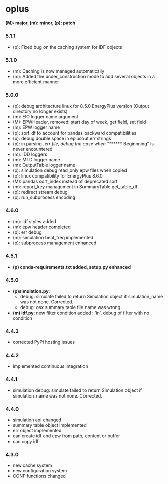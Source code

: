 # oplus

**(M): major, (m): minor, (p): patch**

### 5.1.1
* (p): Fixed bug on the caching system for IDF objects

### 5.1.0
* (m): Caching is now managed automatically
* (m): Added the under_construction mode to add several objects in a more efficient manner

### 5.0.0
* (p): debug architecture linux for 8.5.0 EnergyPlus version 
(Output directory no longer exists)
* (m): EIO logger name argument
* (M): EPWHeader, removed: start day of week, get field, set field
* (m): EPW logger name
* (p): sort_df to account for pandas backward compatibilities
* (p): debug double space in eplusout.err strings
* (p): in parsing *.err file, debug the case when "\******* Beginnning" is
never encountered
* (m): IDD loggers
* (m): MTD logger name
* (m): OutputTable logger name
* (p): simulation debug read_only epw files when copied
* (p): linux compatibility for EnergyPlus 8.6.0
* (M): pandas sort_index instead of deprecated sort
* (m): report_key management in SummaryTable.get_table_df
* (p): redirect stream debug
* (p): run_subprocess encoding

### 4.6.0
* (m): idf styles added
* (m): epw header completed
* (p): err debug
* (m): simulation beat_freq implemented
* (p): subprocess management enhanced

### 4.5.1
* **(p) conda-requirements.txt added, setup.py enhanced**

### 4.5.0
* **(p)simulation.py**:
    * debug: simulate failed to return Simulation object if simulation_name was not none. Corrected.
    * debug: osx summary table file name was wrong
* **(m) idf.py**: new filter condition added : 'in', debug of filter with no condition

### 4.4.3
* corrected PyPi hosting issues

### 4.4.2
* implemented continuous integration

### 4.4.1
* simulation debug: simulate failed to return Simulation object if simulation_name was not none. Corrected.

### 4.4.0
* simulation api changed
* summary table object implemented
* err object implemented
* can create idf and epw from path, content or buffer
* can copy idf

### 4.3.0
* new cache system
* new configuration system
* CONF functions changed

